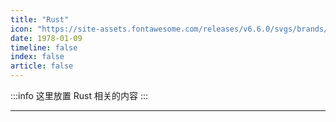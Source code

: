 ```yaml
---
title: "Rust"
icon: "https://site-assets.fontawesome.com/releases/v6.6.0/svgs/brands/rust.svg"
date: 1978-01-09
timeline: false
index: false
article: false
---
```


:::info
这里放置 Rust 相关的内容
:::

---

<Catalog />
